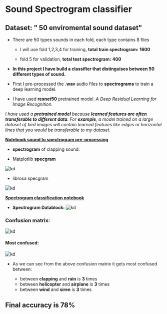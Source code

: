 # Sound Spectrogram classifier

## Dataset: " 50 enviromental sound dataset"

* There are 50 types sounds in each fold, each type contains 8 files 

  * I will use fold 1,2,3,4 for training, **total train spectrogram:** **1600** 

  * fold 5 for validation, **total test spectrogram:**  **400**

* **In this project I have build a classifier that distinguises between 50 different types of sound.**

* First I pre-processed the **.wav** audio files to **spectrograms** to train a deep learning model.

* I have used **resnet50** pretrained model.  *A Deep Residual Learning for Image Recognition.*

 *I have used a **pretrained model** because **learned features are often transferable to different data**. For **example**, a model trained on a large dataset of bird images will contain learned features like edges or horizontal lines that you would be transferable to my dataset.*

[**Notebook sound to spectrogram pre-processing**](https://nbviewer.jupyter.org/github/shadab4150/Sound-Spectrogram-classifier/blob/master/sound_to_image_pre_processing.ipynb)

* **spectrogram** of clapping sound:

* Matplotlib **specgram**

![kd](https://i.ibb.co/xXWpCSd/downloczczczad.png)

* librosa specgram

![kd](https://i.ibb.co/Wn2WzGB/1-15689-A-4-4.png)

[**Spectrogram classification notebook**](https://nbviewer.jupyter.org/github/shadab4150/Sound-Spectrogram-classifier/blob/master/environmental_sound_spectrogram_classification.ipynb)

* **Spectrogram Datablock:**
![kd](https://i.ibb.co/qn415xm/downzczczcload.png)

### Confusion matrix:

![kd](https://i.ibb.co/QbWnSwk/downloczczczczcad.png)

#### Most confused:

![kd](https://i.ibb.co/JCsWZ4B/downloazczczczczzd.png)


* As we can see from the above confusion matrix it gets most confused between:

  * between **clapping** and **rain** is **3** times
  * between **helicopter** and **airplane** is **3** times
  * between **wind** and  **siren** is **3** times

## Final accuracy is **78%**
